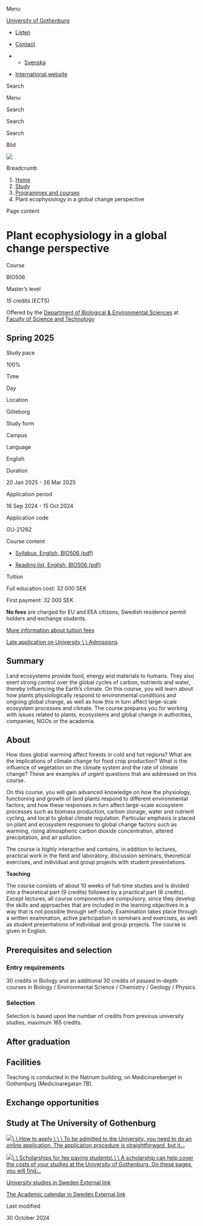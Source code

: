 Menu

[University of Gothenburg](/en)

- [Listen](//app-eu.readspeaker.com/cgi-bin/rsent?customerid=9467&lang=en_uk&readclass=region--content&url=https%3A%2F%2Fwww.gu.se%2Fen%2Fstudy-gothenburg%2Fplant-ecophysiology-in-a-global-change-perspective-bio506 "Listen with ReadSpeaker")

- [Contact](/en/contact)

- - [Svenska](/studera/hitta-utbildning/botanisk-ekofysiologi-ur-ett-klimatperspektiv-bio506)
- [International website](/en/study-gothenburg/plant-ecophysiology-in-a-global-change-perspective-bio506)

Search


Menu


Search


Search

Search

Bild

![](/sites/default/files/styles/100_10_3_xmedium_1x/public/kop_assets/da655d867e6946c344596c2bdfbdbd610f527c8b.jpg?h=7757323e&itok=LZwdNBby)

Breadcrumb

1. [Home](/en)
2. [Study](/en/study-in-gothenburg)
3. [Programmes and courses](/en/study-in-gothenburg/study-options)
4. Plant ecophysiology in a global change perspective


Page content

# Plant ecophysiology in a global change perspective

Course


BIO506


Master’s level



15 credits (ECTS)



Offered by the
[Department of Biological & Environmental Sciences](https://www.gu.se/en/biological-environmental-sciences)
at
[Faculty of Science and Technology](https://www.gu.se/en/science-and-technology)

## Spring 2025

Study pace


100%

Time


Day

Location


Göteborg

Study form


Campus

Language


English

Duration


20 Jan 2025
\- 26 Mar 2025

Application period


16 Sep 2024
\- 15 Oct 2024

Application code


GU-21262

Course content


- [Syllabus, English, BIO506 (pdf)](https://kursplaner.gu.se/pdf/kurs/en/BIO506)


- [Reading list, English, BIO506 (pdf)](https://kursplaner.gu.se/english/BIO506_Litteratur_37891_V24.pdf)


Tuition


Full education cost: 32 000 SEK

First payment: 32 000 SEK

**No fees** are charged for EU and EEA citizens, Swedish residence permit holders and exchange students.

[More information about tuition fees](https://www.gu.se/en/study-in-gothenburg/apply/tuition-fees)

[Late application on University \\
\\
Admissions](https://www.universityadmissions.se/intl/addtobasket?id=GU-21262&period=VT+2025)

## Summary

Land ecosystems provide food, energy and materials to humans. They also exert strong control over the global cycles of carbon, nutrients and water, thereby influencing the Earth’s climate. On this course, you will learn about how plants physiologically respond to environmental conditions and ongoing global change, as well as how this in turn affect large-scale ecosystem processes and climate. The course prepares you for working with issues related to plants, ecosystems and global change in authorities, companies, NGOs or the academia.

## About

How does global warming affect forests in cold and hot regions? What are the implications of climate change for food crop production? What is the influence of vegetation on the climate system and the rate of climate change? These are examples of urgent questions that are addressed on this course.

On this course, you will gain advanced knowledge on how the physiology, functioning and growth of land plants respond to different environmental factors, and how these responses in turn affect large-scale ecosystem processes such as biomass production, carbon storage, water and nutrient cycling, and local to global climate regulation. Particular emphasis is placed on plant and ecosystem responses to global change factors such as warming, rising atmospheric carbon dioxide concentration, altered precipitation, and air pollution.

The course is highly interactive and contains, in addition to lectures, practical work in the field and laboratory, discussion seminars, theoretical exercises, and individual and group projects with student presentations.

**Teaching**

The course consists of about 10 weeks of full-time studies and is divided into a theoretical part (9 credits) followed by a practical part (6 credits). Except lectures, all course components are compulsory, since they develop the skills and approaches that are included in the learning objectives in a way that is not possible through self-study. Examination takes place through a written examination, active participation in seminars and exercises, as well as student presentations of individual and group projects. The course is given in English.

## Prerequisites and selection

### Entry requirements

30 credits in Biology and an additional 30 credits of passed in-depth courses in Biology / Environmental Science / Chemistry / Geology / Physics.

### Selection

Selection is based upon the number of credits from previous university studies, maximum 165 credits.

## After graduation

## Facilities

Teaching is conducted in the Natrium building, on Medicinareberget in Gothenburg (Medicinaregatan 7B).

## Exchange opportunities

## Study at The University of Gothenburg

[![](/sites/default/files/dynamic-image/dynamic_image_2188_218/public/2020-03/cytonn-photography-ZJEKICY5EXY-unsplash.jpg?media_id=2553&width=1904&height=208)\\
\\
How to apply \\
\\
\\
To be admitted to the University, you need to do an online application. The application procedure is straightforward, but it…](/en/study-in-gothenburg/apply)

[![](/sites/default/files/dynamic-image/dynamic_image_2188_218/public/2024-01/GU-7.jpg?media_id=95188&width=1904&height=208)\\
\\
Scholarships for fee paying students\\
\\
\\
A scholarship can help cover the costs of your studies at the University of Gothenburg. On these pages, you will find…](/en/study-in-gothenburg/apply/scholarships-for-fee-paying-students)

[University studies in Sweden External link](https://www.gu.se/en/study-in-gothenburg/before-you-arrive/university-studies-in-sweden "External link")

[The Academic calendar in Sweden External link](https://www.gu.se/en/study-in-gothenburg/when-you-are-here/academic-calendar "External link")

Last modified


30 October 2024
